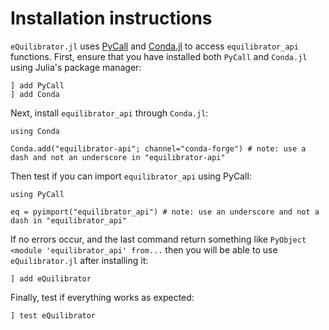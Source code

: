 # Installation instructions

`eQuilibrator.jl` uses [PyCall](https://github.com/JuliaPy/PyCall.jl) and
[Conda.jl](https://github.com/JuliaPy/Conda.jl) to access `equilibrator_api`
functions. First, ensure that you have installed both `PyCall` and `Conda.jl`
using Julia's package manager:

```
] add PyCall
] add Conda
```

Next, install `equilibrator_api` through `Conda.jl`:

```
using Conda

Conda.add("equilibrator-api"; channel="conda-forge") # note: use a dash and not an underscore in "equilibrator-api"
```

Then test if you can import `equilibrator_api` using PyCall:

```
using PyCall

eq = pyimport("equilibrator_api") # note: use an underscore and not a dash in "equilibrator_api"
```

If no errors occur, and the last command return something like `PyObject <module 'equilibrator_api' from...`
then you will be able to use `eQuilibrator.jl` after installing it:

```
] add eQuilibrator
```

Finally, test if everything works as expected:
```
] test eQuilibrator
```
